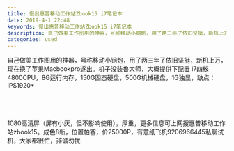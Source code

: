 ```yaml
---
title: 慢出惠普移动工作站Zbook15 i7笔记本
date: 2019-4-1 22:48
keywords: 慢出惠普移动工作站Zbook15 i7笔记本
description: 自己做美工作图用的神器，号称移动小钢炮，用了两三年了依旧坚挺，新机上万，现在换了苹果Macbookpro遂出。机子没装鲁大师，大概提供下配置i7四核4800CPU，8G运行内存，150G固态硬盘，500G机械硬盘，1G独显，缺点：IPS19
categories: used
---
```

<td class="t_f" id="postmessage_3369877">

自己做美工作图用的神器，号称移动小钢炮，用了两三年了依旧坚挺，新机上万，现在换了苹果Macbookpro遂出。机子没装鲁大师，大概提供下配置 i7四核4800CPU，8G运行内存，150G固态硬盘，500G机械硬盘，1G独显，缺点：IPS1920*<br/>
<img alt="" border="0" class="zoom" data-cf-modified-5d7ed06ee2cd68615e8b726b-="" file="http://www.flw.ph/data/appbyme/upload/image/201904/01/G1k2FgQEDMFX.jpg" id="aimg_o525E" lazyloadthumb="1" onclick="" onmouseover="" src="http://www.flw.ph/data/appbyme/upload/image/201904/01/G1k2FgQEDMFX.jpg"/><br/>
<br/>
<img alt="" border="0" class="zoom" data-cf-modified-5d7ed06ee2cd68615e8b726b-="" file="http://www.flw.ph/data/appbyme/upload/image/201904/01/Vlg9wAFwaIVq.jpg" id="aimg_cBVyi" lazyloadthumb="1" onclick="" onmouseover="" src="http://www.flw.ph/data/appbyme/upload/image/201904/01/Vlg9wAFwaIVq.jpg"/><br/>
<br/>
<img alt="" border="0" class="zoom" data-cf-modified-5d7ed06ee2cd68615e8b726b-="" file="http://www.flw.ph/data/appbyme/upload/image/201904/01/pf8de8RBG4AF.jpg" id="aimg_Y9ggM" lazyloadthumb="1" onclick="" onmouseover="" src="http://www.flw.ph/data/appbyme/upload/image/201904/01/pf8de8RBG4AF.jpg"/><br/>
<br/>
<img alt="" border="0" class="zoom" data-cf-modified-5d7ed06ee2cd68615e8b726b-="" file="http://www.flw.ph/data/appbyme/upload/image/201904/01/0NXy8Su1Qz55.jpg" id="aimg_r1819" lazyloadthumb="1" onclick="" onmouseover="" src="http://www.flw.ph/data/appbyme/upload/image/201904/01/0NXy8Su1Qz55.jpg"/><br/>
<br/>
<img alt="" border="0" class="zoom" data-cf-modified-5d7ed06ee2cd68615e8b726b-="" file="http://www.flw.ph/data/appbyme/upload/image/201904/01/aDw5s4wGKy2l.jpg" id="aimg_Qa5Gm" lazyloadthumb="1" onclick="" onmouseover="" src="http://www.flw.ph/data/appbyme/upload/image/201904/01/aDw5s4wGKy2l.jpg"/><br/>
1080高清屏（屏有小灰，但不影响使用），厚重，更多信息可上网搜惠普移动工作站zbook15。成色8新，位置帕塞，价25000P，有意纸飞机9206966445私聊试机，大家都很忙，非诚勿扰<br/>
</td>

